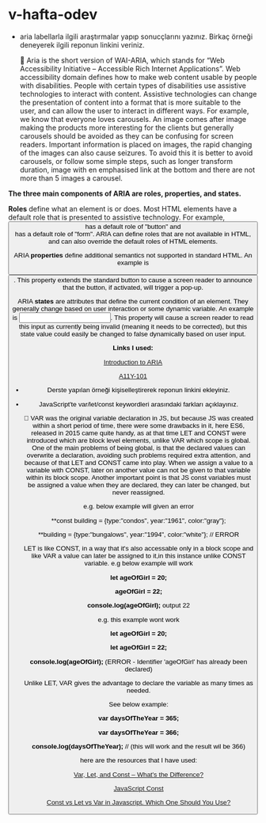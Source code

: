 # v-hafta-odev

- aria labellarla ilgili araştırmalar yapıp sonucçlarını yazınız. Birkaç örneği deneyerek ilgili reponun linkini veriniz.
  
  :dart: Aria is the short version of WAI-ARIA, which stands for “Web Accessibility Initiative – Accessible Rich Internet Applications”.
         Web accessibility domain defines how to make web content usable by people with disabilities. People with certain types of disabilities use assistive technologies to interact with content. Assistive technologies can change the presentation of content into a format that is more suitable to the user, and can allow the user to interact in different ways. For example,  we know that everyone loves carousels. An image comes after image making the products more interesting for the clients but generally carousels should be avoided as they can be confusing for screen readers. Important information is placed on images, the rapid changing of the images can also cause seizures.
To avoid this it is better to avoid carousels, or follow some simple steps, such as longer transform duration, image with en emphasised link at the bottom and there are not more than 5 images a carousel.

**The three main components of ARIA are roles, properties, and states.**

**Roles** define what an element is or does. Most HTML elements have a default role that is presented to assistive technology. For example, <button> has a default role of "button" and <form> has a default role of "form". ARIA can define roles that are not available in HTML, and can also override the default roles of HTML elements.
   
ARIA **properties** define additional semantics not supported in standard HTML. An example is <button aria-haspopup="true">. This property extends the standard button to cause a screen reader to announce that the button, if activated, will trigger a pop-up.
   
ARIA **states** are attributes that define the current condition of an element. They generally change based on user interaction or some dynamic variable. An example is <input aria-invalid="true">. This property will cause a screen reader to read this input as currently being invalid (meaning it needs to be corrected), but this state value could easily be changed to false dynamically based on user input.
   
 **Links I used:**
 
 [Introduction to ARIA](https://webaim.org/techniques/aria/)
 
 [A11Y-101](https://a11y-101.com/development/aria-label)
 
 

- Derste yapılan örneği kişiselleştirerek reponun linkini ekleyiniz.

- JavaScript'te var/let/const keywordleri arasındaki farkları açıklayınız.

   :dart: VAR was the original variable declaration in JS, but because JS was created within a short period of time, there were some drawbacks in it, here ES6, released in 2015 came quite handy, as at that time LET and CONST were introduced which are block level elements, unlike VAR which scope is global. One of the main problems of being global, is that the declared values can overwrite a declaration, avoiding such problems required extra attention, and because of that LET and CONST came into play. 
   When we assign a value to a variable with CONST, later on another value can not be given to that variable within its block scope. Another important point is that JS const variables must be assigned a value when they are declared, they can later be changed, but never reassigned. 
   
   e.g. below example will given an error
   
   **const building = {type:"condos", year:"1961", color:"gray"};
   
   **building = {type:"bungalows", year:"1994", color:"white"};    // ERROR
   
  LET is like CONST, in a way that it's also accessable only in a block scope and like VAR a value can later be assigned to it,in this instance unlike CONST variable. 
   e.g below example will work
   
   **let ageOfGirl = 20;**
   
    **ageOfGirl = 22;**
    
    **console.log(ageOfGirl);** output 22 
    
    
    e.g. this example wont work
    
     **let ageOfGirl = 20;**
     
    **let ageOfGirl = 22;**
    
    **console.log(ageOfGirl);** (ERROR - Identifier 'ageOfGirl' has already been declared)
    
   Unlike LET, VAR  gives the advantage to declare the variable as many times as needed.
   
  See below example: 
  
  **var daysOfTheYear = 365;**
  
  **var daysOfTheYear = 366;**
  
  **console.log(daysOfTheYear);** // (this will work and the result wil be 366)
  
   here are the resources that I have used: 
   
   [Var, Let, and Const – What's the Difference?](https://www.freecodecamp.org/news/var-let-and-const-whats-the-difference/#:~:text=var%20declarations%20are%20globally%20scoped%20or%20function%20scoped%20while%20let,be%20updated%20nor%20re%2Ddeclared.)
   
   [JavaScript Const](https://www.w3schools.com/js/js_const.asp)
   
   [Const vs Let vs Var in Javascript. Which One Should You Use?](https://levelup.gitconnected.com/const-vs-let-vs-var-in-javascript-which-one-should-you-use-c56cf9b9e2a3)
